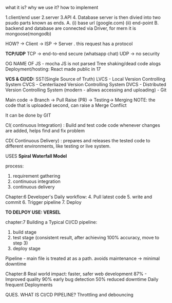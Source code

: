 what it is? why we use it? how to implement

1.client/end user  2.server 3.API 4. Database
server is then divied into two psudo parts known as ends.
A. (i) base url (google.com) (ii) end-point
B. backend and database are connected via Driver, for mern it is mongoose(mongodb)

HOW? ->
Client -> ISP -> Server . this request has a protocol

**TCP/UDP** 
TCP -> end-to-end secure (whatsapp chat)
UDP -> no security

OG NAME OF JS - mocha
JS is not parsed
Tree shaking/dead code alogs
Deployment/hosting: 
React made public in 17


**VCS & CI/CD:**
SST(Single Source of Truth)
LVCS - Local Version Controlling System 
CVCS - Centerliazed Version Controlling System 
DVCS -  Distributed Version Controlling System (modern - allows accessing and uploading) - Git

Main code -> Branch -> Pull Raise (PR) -> Testing-> Merging
NOTE: the code that is uploaded second, can raise a Merge Conflict

It can be done by GIT



CI( continuous Integration) : Build and test code code whenever changes are added, helps find and fix problem

CD( Continuous Delivery) : prepares and releases the tested code to different environments, like testing or live system.

USES **Spiral Waterfall Model** 


process:
1. requirement gathering
2. continuous integration
3. continuous delivery


Chapter:6
Developer's Daily workflow:
4. Pull latest code
5. write and commit
6. Trigger pipeline
7. Deploy

**TO DELPOY USE: VERSEL**

chapter:7
Building a Typical CI/CD pipeline:
1. build stage
2. test stage (consistent result, after achieving 100% accuracy, move to step 3)
3. deploy stage

Pipeline - main file is treated at as a path. avoids maintenance -> minimal downtime 

Chapter:8
Real world impact: faster, safer web development
87% - Improved quality
90% early bug detection
50% reduced downtime
Daily frequent Deployments

QUES. WHAT IS CI/CD PIPELINE?
	Throttling and debouncing
